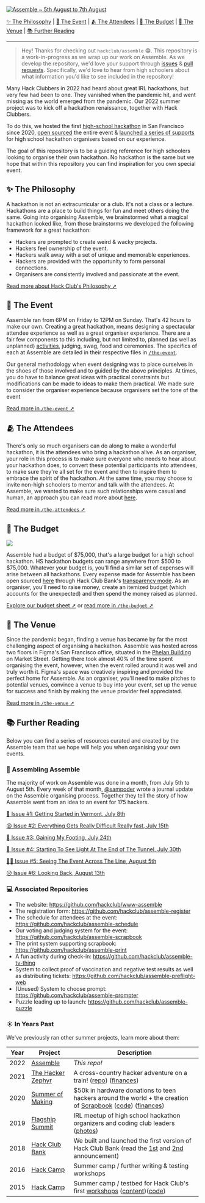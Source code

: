 [![Assemble ~ 5th August to 7th August](https://user-images.githubusercontent.com/39828164/184644927-e0c0baef-e299-4e91-9136-784090a1e098.png)](https://assemble.hackclub.com/launch)

[✨ The Philosophy](#-the-philosophy) | [📆 The Event](#-the-event) | [🫂 The Attendees](#-the-attendees) | [💸 The Budget](#-the-budget) | [📌 The Venue](#-the-venue) | [📚 Further Reading](#-further-reading)

---

<!--
- who, what, when, where, why
- what happened at the event
	- what happens at a good hackathon & outputs
	- schedule
	- organized activities
	- attendee experience
    - swag and prizes
- who showed up
    - marketing
    - gwc & kwk
- budgetting
	- food
	- sponsors
		- reason we funded ourselves
		- tools for funding written for someone deciding to run an event
		- meginar, etc.
- where do I host it?
	- getting Figma
	- other venues we attempted (github, no responses, venues we considered as backups)
!-->

> Hey! Thanks for checking out `hackclub/assemble` :grin:. This repository is a work-in-progress as we wrap up our work on Assemble. As we develop the repository, we'd love your support through [issues](https://github.com/hackclub/assemble/issues) & [pull requests](https://github.com/hackclub/assemble/pulls). Specifically, we'd love to hear from high schoolers about what information you'd like to see included in the repository!

Many Hack Clubbers in 2022 had heard about great IRL hackathons, but very few had been to one. They vanished when the pandemic hit, and went missing as the world emerged from the pandemic. Our 2022 summer project was to kick off a hackathon renaissance, together with Hack Clubbers.

To do this, we hosted the first [high-school hackathon](https://twitter.com/hackclub/status/1556433548361338881) in San Francisco since 2020, [open sourced](https://github.com/hackclub/assemble) the entire event & [launched a series of supports](https://hackclub.com/hackathons/) for high school hackathon organisers based on our experience.

The goal of this repository is to be a guiding reference for high schoolers looking to organise their own hackathon. No hackathon is the same but we hope that within this repository you can find inspiration for you own special event.

## ✨ The Philosophy

A hackathon is not an extracurricular or a club. It's not a class or a lecture. Hackathons are a place to build things for fun and meet others doing the same. Going into organising Assemble, we brainstormed what a magical hackathon looked like, from those brainstorms we developed the following framework for a great hackathon:

- Hackers are prompted to create weird & wacky projects.
- Hackers feel ownership of the event.
- Hackers walk away with a set of unique and memorable experiences.
- Hackers are provided with the opportunity to form personal connections.
- Organisers are consistently involved and passionate at the event.

[Read more about Hack Club's Philosophy ➚](https://hackclub.com/philosophy/)

## 📆 The Event

Assemble ran from 6PM on Friday to 12PM on Sunday. That's 42 hours to make our own. Creating a great hackathon, means designing a spectacular attendee experience as well as a great organiser experience. There are a fair few components to this including, but not limited to, planned (as well as unplanned) [activities](/the-event/fun.md), judging, swag, food and ceremonies. The specifics of each at Assemble are detailed in their respective files in [`/the-event`](/the-event).

Our general methodology when event designing was to place ourselves in the shoes of those involved and to guided by the above principles. At times, you do have to balance great ideas with practical constraints but modifications can be made to ideas to make them practical. We made sure to consider the organiser experience because organisers set the tone of the event

[Read more in `/the-event` ➚](/the-event)

## 🫂 The Attendees

There's only so much organisers can do along to make a wonderful hackathon, it is the attendees who bring a hackathon alive. As an organiser, your role in this process is to make sure everyone who needs to hear about your hackathon does, to convert these potential participants into attendees, to make sure they're all set for the event and then to inspire them to embrace the spirit of the hackathon. At the same time, you may choose to invite non-high schoolers to mentor and talk with the attendees. At Assemble, we wanted to make sure such relationships were casual and human, an approach you can read more about [here]().

[Read more in `/the-attendees` ➚](/the-attendees)

## 💸 The Budget

[![](https://img.shields.io/endpoint?url=https%3A%2F%2Fbank-shields.hackclub.com%2Forganizations%2Fassemble%2Fbalance)](https://bank.hackclub.com/assemble)

Assemble had a budget of \$75,000, that's a large budget for a high school hackathon. HS hackathon budgets can range anywhere from \$500 to \$75,000. Whatever your budget is, you'll find a similar set of expenses will arise between all hackathons. Every expense made for Assemble has been open sourced [here](https://bank.hackclub.com/assemble) through Hack Club Bank's [transparency mode](https://headwayapp.co/bank-changelog/transparent-finances-optional-feature-151427). As an organiser, you'll need to raise money, create an itemized budget (which accounts for the unexpected) and then spend the money raised as planned.

[Explore our budget sheet ➚](https://docs.google.com/spreadsheets/d/1zr2hHsi_i6P47KuUvGP_iPHTNwT3MXwTWJvLFCk2Dck/edit?usp=sharing) or [read more in `/the-budget` ➚](/the-budget)

## 📌 The Venue

Since the pandemic began, finding a venue has became by far the most challenging aspect of organising a hackathon. Assemble was hosted across two floors in Figma's San Francisco office, situated in the [Phelan Building](https://en.wikipedia.org/wiki/Phelan_Building) on Market Street. Getting there took almost 40% of the time spent organising the event, however, when the event rolled around it was well and truly worth it. Figma's space was creatively inspiring and provided the perfect home for Assemble. As an organiser, you'll need to make pitches to potential venues, convince a venue to buy into your event, set up the venue for success and finish by making the venue provider feel appreciated.

[Read more in `/the-venue` ➚](/the-venue)

## 📚 Further Reading

Below you can find a series of resources curated and created by the Assemble team that we hope will help you when organising your own events.

### 📝 Assembling Assemble

The majority of work on Assemble was done in a month, from July 5th to August 5th. Every week of that month, [@sampoder](https://github.com/sampoder) wrote a journal update on the Assemble organising process. Together they tell the story of how Assemble went from an idea to an event for 175 hackers.

[👋 Issue #1: Getting Started in Vermont, July 8th](updates/1.md)

[😫 Issue #2: Everything Gets Really Difficult Really fast, July 15th](updates/2.md)

[👣 Issue #3: Gaining My Footing, July 24th](updates/3.md)

[🎉 Issue #4: Starting To See Light At The End of The Tunnel, July 30th](updates/4.md)

[👨‍🚒 Issue #5: Seeing The Event Across The Line, August 5th](updates/5.md)

[😥 Issue #6: Looking Back, August 13th](updates/6.md)

### 💻 Associated Repositories

- The website: https://github.com/hackclub/www-assemble
- The registration form: https://github.com/hackclub/assemble-register
- The schedule for attendees at the event: https://github.com/hackclub/assemble-schedule
- Our voting and judging system for the event: https://github.com/hackclub/assemble-scrapbook
- The print system supporting scrapbook: https://github.com/hackclub/assemble-print
- A fun activity during check-in: https://github.com/hackclub/assemble-tv-thing
- System to collect proof of vaccination and negative test results as well as distributing tickets: https://github.com/hackclub/assemble-preflight-web
- (Unused) System to choose prompt: https://github.com/hackclub/assemble-prompter
- Puzzle leading up to launch: https://github.com/hackclub/assemble-puzzle

### ☀️ In Years Past

We've previously ran other summer projects, learn more about them:

| Year | Project                                                            | Description                                                                                                                                                                                                                                                                           |
| ---- | ------------------------------------------------------------------ | ------------------------------------------------------------------------------------------------------------------------------------------------------------------------------------------------------------------------------------------------------------------------------------- |
| 2022 | [Assemble](https://assemble.hackclub.com)                          | _This repo!_                                                                                                                                                                                                                                                                          |
| 2021 | [The Hacker Zephyr](https://github.com/hackclub/the-hacker-zephyr) | A cross-country hacker adventure on a train! ([repo](https://github.com/hackclub/the-hacker-zephyr)) ([finances](https://bank.hackclub.com/zephyr))                                                                                                                                   |
| 2020 | [Summer of Making](https://summer.hackclub.com)                    | $50k in hardware donations to teen hackers around the world + the creation of [Scrapbook](https://scrapbook.hackclub.com) ([code](https://github.com/hackclub/scrapbook)) ([finances](https://bank.hackclub.com/summer-of-making))                                                    |
| 2019 | [Flagship Summit](https://flagship.hackclub.com)                   | IRL meetup of high school hackathon organizers and coding club leaders ([photos](https://photos.google.com/share/AF1QipO3hb2mN-Q16icE-M16d-06uHyXLmvd3Rw6b_f_oosfAX9SnOvnouPOyO79P7pR7Q?key=anphZTNFUERPWXV3YnJQV2VzVVVFMFFVcGRDc3hB))                                                |
| 2018 | [Hack Club Bank](https://hackclub.com/bank/)                       | We built and launched the first version of Hack Club Bank (read the [1st](https://medium.com/hackclub/hack-club-bank-a-bank-for-student-hackers-e5d894ea5375) and [2nd](https://medium.com/hackclub/hack-club-bank-is-now-live-for-everyone-including-you-884f7f54836f) announcement) |
| 2016 | [Hack Camp](https://github.com/hackclub/camp/tree/master/2016)     | Summer camp / further writing & testing workshops                                                                                                                                                                                                                                     |
| 2015 | [Hack Camp](https://github.com/hackclub/camp/tree/master/2015)     | Summer camp / testbed for Hack Club's first [workshops](https://workshops.hackclub.com) ([content](https://github.com/hackclub/hackclub/tree/main/workshops#readme))([code](https://github.com/hackclub/workshops))                                                                   |
